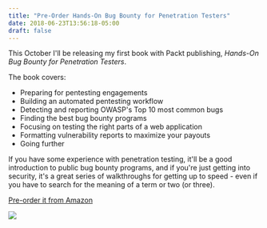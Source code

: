 ```yaml
---
title: "Pre-Order Hands-On Bug Bounty for Penetration Testers"
date: 2018-06-23T13:56:18-05:00
draft: false
---
```


This October I'll be releasing my first book with Packt publishing, *Hands-On Bug Bounty for Penetration Testers*. 

The book covers:

- Preparing for pentesting engagements
- Building an automated pentesting workflow
- Detecting and reporting OWASP's Top 10 most common bugs
- Finding the best bug bounty programs
- Focusing on testing the right parts of a web application
- Formatting vulnerability reports to maximize your payouts
- Going further

If you have some experience with penetration testing, it'll be a good introduction to public bug bounty programs, and if you're just getting into security, it's a great series of walkthroughs for getting up to speed - even if you have to search for the meaning of a term or two (or three).

[Pre-order it from Amazon](https://www.amazon.com/Hands-Bug-Bounty-Penetration-Testers/dp/1789344204/ref=sr_1_1?ie=UTF8&qid=1528946375&sr=8-1&keywords=Hands-On+Bug+Bounty+for+Penetration+Testers) 

![](https://images-na.ssl-images-amazon.com/images/I/51X4orUF13L._SX403_BO1,204,203,200_.jpg)